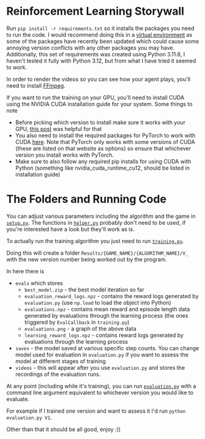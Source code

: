# Reinforcement Learning Storywall

Run `pip install -r requirements.txt` so it installs the packages you need to run the code. I would recommend doing this in a [virtual environment](https://docs.python.org/3/library/venv.html) as some of the packages have recently been updated which could cause some annoying version conflicts with any other packages you may have. Additionally, this set of requirements was created using Python 3.11.6, I haven't tested it fully with Python 3.12, but from what I have tried it seemed to work.

In order to render the videos so you can see how your agent plays, you'll need to install [FFmpeg](https://ffmpeg.org/).

If you want to run the training on your GPU, you'll need to install CUDA using the NVIDIA CUDA installation guide for your system. Some things to note
- Before picking which version to install make sure it works with your GPU, [this post](https://stackoverflow.com/questions/60987997/why-torch-cuda-is-available-returns-false-even-after-installing-pytorch-with) was helpful for that
- You also need to install the required packages for PyTorch to work with CUDA [here](https://pytorch.org/get-started/locally/). Note that PyTorch only works with some versions of CUDA (these are listed on that website as options) so ensure that whichever version you install works with PyTorch. 
- Make sure to also follow any required pip installs for using CUDA with Python (something like nvidia_cuda_runtime_cu12, should be listed in installation guide)


# The Folders and Running Code

You can adjust various parameters including the algorithm and the game in [`setup.py`](setup.py). The functions in [`helper.py`](helper.py) probably don't need to be used, if you're interested have a look but they'll work as is.

To actually run the training algorithm you just need to run [`training.py`](training.py). 

Doing this will create a folder `Results/{GAME_NAME}/{ALGORITHM_NAME}/V_` with the new version number being worked out by the program.

In here there is
- `evals` which stores
    - `best_model.zip` - the best model iteration so far
    - `evaluation_reward_logs.npz` - contains the reward logs generated by `evaluation.py` (use `np.load` to load the object into Python)
    - `evaluations.npz` - contains mean reward and episode length data generated by evaluations through the learning process (the ones triggered by `EvalCallback` in `training.py`)
    - `evaluations.png` - a graph of the above data
    - `learning_reward_logs.npz` - contains reward logs generated by evaluations through the learning process
- `saves` - the model saved at various specific step counts. You can change model used for evaluation in `evaluation.py` if you want to assess the model at different stages of training
- `videos` - this will appear after you use `evaluation.py` and stores the recordings of the evaluation runs.

At any point (including while it's training), you can run [`evaluation.py`](evaluation.py) with a command line argument equivalent to whichever version you would like to evaluate.

For example if I trained one version and want to assess it I'd run `python evaluation.py V1`.

Other than that it should be all good, enjoy \:))

